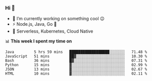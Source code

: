 ### Hi 👋

<!--
**nodejh/nodejh** is a ✨ _special_ ✨ repository because its `README.md` (this file) appears on your GitHub profile.

Here are some ideas to get you started:

- 🔭 I’m currently working on ...
- 🌱 I’m currently learning ...
- 👯 I’m looking to collaborate on ...
- 🤔 I’m looking for help with ...
- 💬 Ask me about ...
- 📫 How to reach me: ...
- 😄 Pronouns: ...
- ⚡ Fun fact: ...
-->

- 🔭 I’m currently working on something cool :wink:
- ⚡ Node.js, Java, Go :thought_balloon:
- 🤖 Serverless, Kubernetes, Cloud Native

📊 **This week I spent my time on**

<!--START_SECTION:waka-->

```text
Java         5 hrs 59 mins   ██████████████████░░░░░░░   71.48 %
JavaScript   51 mins         ██▓░░░░░░░░░░░░░░░░░░░░░░   10.30 %
Bash         36 mins         █▓░░░░░░░░░░░░░░░░░░░░░░░   07.31 %
Python       15 mins         ▓░░░░░░░░░░░░░░░░░░░░░░░░   02.99 %
JSON         13 mins         ▓░░░░░░░░░░░░░░░░░░░░░░░░   02.67 %
HTML         10 mins         ▓░░░░░░░░░░░░░░░░░░░░░░░░   02.11 %
```

<!--END_SECTION:waka-->


<!--
:traffic_light: **Visitors**

![visitors](https://visitor-badge.glitch.me/badge?page_id=nodejh.nodejh)
-->
